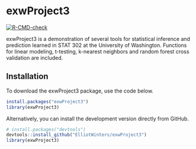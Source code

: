 
# exwProject3

<!-- badges: start -->
[![R-CMD-check](https://github.com/ElliotWinters/exwProject3/workflows/R-CMD-check/badge.svg)](https://github.com/ElliotWinters/exwProject3/actions)
<!-- badges: end -->

exwProject3 is a demonstration of several tools for statistical inference and
prediction learned in STAT 302 at the University of Washington. Functions for
linear modeling, t-testing, k-nearest neighbors and random forest
cross validation are included.

## Installation

To download the exwProject3 package, use the code below.

``` r
install.packages("exwProject3")
library(exwProject3)
```

Alternatively, you can install the development version directly from GitHub.

``` r
# install.packages("devtools")
devtools::install_github("ElliotWinters/exwProject3")
library(exwProject3)
```
